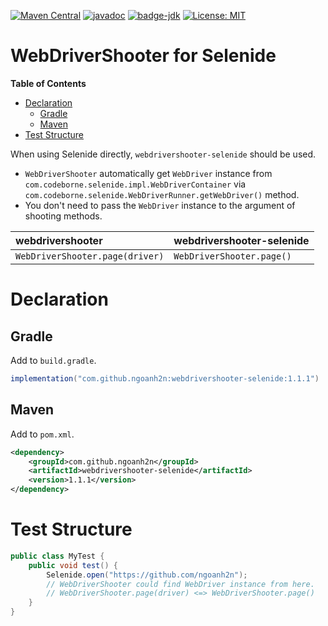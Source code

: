 [![Maven Central](https://maven-badges.herokuapp.com/maven-central/com.github.ngoanh2n/webdrivershooter-selenide/badge.svg)](https://maven-badges.herokuapp.com/maven-central/com.github.ngoanh2n/webdrivershooter-selenide)
[![javadoc](https://javadoc.io/badge2/com.github.ngoanh2n/webdrivershooter-selenide/javadoc.svg)](https://javadoc.io/doc/com.github.ngoanh2n/webdrivershooter-selenide)
[![badge-jdk](https://img.shields.io/badge/jdk-17-blue.svg)](http://www.oracle.com/technetwork/java/javase/downloads/index.html)
[![License: MIT](https://img.shields.io/badge/License-MIT-blueviolet.svg)](https://opensource.org/licenses/MIT)

# WebDriverShooter for Selenide
**Table of Contents**
<!-- TOC -->
* [Declaration](#declaration)
  * [Gradle](#gradle)
  * [Maven](#maven)
* [Test Structure](#test-structure)
<!-- TOC -->

When using Selenide directly, `webdrivershooter-selenide` should be used.
- `WebDriverShooter` automatically get `WebDriver` instance from `com.codeborne.selenide.impl.WebDriverContainer` via `com.codeborne.selenide.WebDriverRunner.getWebDriver()` method.
- You don't need to pass the `WebDriver` instance to the argument of shooting methods.

| webdrivershooter                 | webdrivershooter-selenide   |
|:---------------------------------|:----------------------------|
| `WebDriverShooter.page(driver)`  | `WebDriverShooter.page()`   |

# Declaration
## Gradle
Add to `build.gradle`.
```gradle
implementation("com.github.ngoanh2n:webdrivershooter-selenide:1.1.1")
```

## Maven
Add to `pom.xml`.
```xml
<dependency>
    <groupId>com.github.ngoanh2n</groupId>
    <artifactId>webdrivershooter-selenide</artifactId>
    <version>1.1.1</version>
</dependency>
```

# Test Structure
```java
public class MyTest {
    public void test() {
        Selenide.open("https://github.com/ngoanh2n");
        // WebDriverShooter could find WebDriver instance from here.
        // WebDriverShooter.page(driver) <=> WebDriverShooter.page()
    }
}
```
